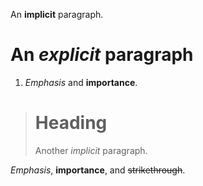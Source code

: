 An **implicit** paragraph.

# An *explicit* paragraph

1.  *Emphasis* and **importance**.

> # Heading
>
> Another *implicit* paragraph.

*Emphasis*, **importance**, and ~~strikethrough~~.
